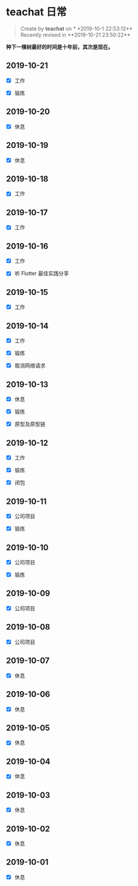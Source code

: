 # teachat 日常

> Create by **teachat** on \* \*2019-10-1 22:53:12**  
> Recently revised in **2019-10-21 23:50:22\*\*

**种下一棵树最好的时间是十年前，其次是现在。**

## 2019-10-21

- [x] 工作

- [x] 锻炼

## 2019-10-20

- [x] 休息

## 2019-10-19

- [x] 休息

## 2019-10-18

- [x] 工作

## 2019-10-17

- [x] 工作

## 2019-10-16

- [x] 工作

- [x] 听 Flutter 最佳实践分享

## 2019-10-15

- [x] 工作

## 2019-10-14

- [x] 工作

- [x] 锻炼

- [x] 取消网络请求

## 2019-10-13

- [x] 休息

- [x] 锻炼

- [x] 原型及原型链

## 2019-10-12

- [x] 工作

- [x] 锻炼

- [x] 闭包

## 2019-10-11

- [x] 公司项目

- [x] 锻炼

## 2019-10-10

- [x] 公司项目

- [x] 锻炼

## 2019-10-09

- [x] 公司项目

## 2019-10-08

- [x] 公司项目

## 2019-10-07

- [x] 休息

## 2019-10-06

- [x] 休息

## 2019-10-05

- [x] 休息

## 2019-10-04

- [x] 休息

## 2019-10-03

- [x] 休息

## 2019-10-02

- [x] 休息

## 2019-10-01

- [x] 休息
